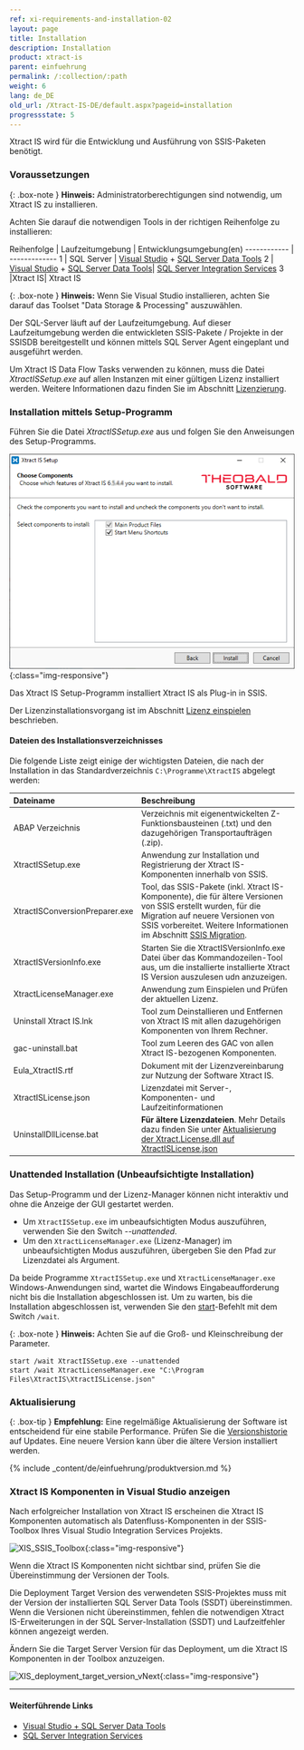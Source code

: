 ```yaml
---
ref: xi-requirements-and-installation-02
layout: page
title: Installation
description: Installation
product: xtract-is
parent: einfuehrung
permalink: /:collection/:path
weight: 6
lang: de_DE
old_url: /Xtract-IS-DE/default.aspx?pageid=installation
progressstate: 5
---
```


Xtract IS wird für die Entwicklung und Ausführung von SSIS-Paketen benötigt. 

### Voraussetzungen 

{: .box-note }
**Hinweis:** Administratorberechtigungen sind notwendig, um Xtract IS zu installieren.

Achten Sie darauf die notwendigen Tools in der richtigen Reihenfolge zu installieren:

Reihenfolge | Laufzeitumgebung | Entwicklungsumgebung(en)
------------ | -------------
1 | SQL Server | [Visual Studio](https://visualstudio.microsoft.com/downloads) + [SQL Server Data Tools](https://learn.microsoft.com/de-de/sql/ssdt/download-sql-server-data-tools-ssdt?view=sql-server-ver16)
2 | [Visual Studio](https://visualstudio.microsoft.com/downloads) + [SQL Server Data Tools](https://learn.microsoft.com/de-de/sql/ssdt/download-sql-server-data-tools-ssdt?view=sql-server-ver16)| [SQL Server Integration Services](https://marketplace.visualstudio.com/items?itemName=SSIS.MicrosoftDataToolsIntegrationServices)
3 |Xtract IS| Xtract IS

{: .box-note }
**Hinweis:** Wenn Sie Visual Studio installieren, achten Sie darauf das Toolset "Data Storage & Processing" auszuwählen. 

<!--- ![xis_client_server_generell](/img/content/xis/client_server_architektur_xis_generell.png){:class="img-responsive"} --->


Der SQL-Server läuft auf der Laufzeitumgebung. Auf dieser Laufzeitumgebung werden die entwickleten SSIS-Pakete / Projekte in der SSISDB bereitgestellt und können mittels SQL Server Agent eingeplant und ausgeführt werden.


Um Xtract IS Data Flow Tasks verwenden zu können, muss die Datei *XtractISSetup.exe* auf allen Instanzen mit einer gültigen Lizenz installiert werden. 
Weitere Informationen dazu finden Sie im Abschnitt [Lizenzierung](./lizenz-einspielen).

### Installation mittels Setup-Programm

Führen Sie die Datei *XtractISSetup.exe* aus und folgen Sie den Anweisungen des Setup-Programms. 

![XIS_Setup](/img/content/xis/xis_setup-exe.png){:class="img-responsive"}

Das Xtract IS Setup-Programm installiert Xtract IS als Plug-in in SSIS.

Der Lizenzinstallationsvorgang ist im Abschnitt [Lizenz einspielen](./lizenz-einspielen#installation-der-xtract-is-lizenz---xtractislicensejson) beschrieben.

#### Dateien des Installationsverzeichnisses

Die folgende Liste zeigt einige der wichtigsten Dateien, die nach der Installation in das Standardverzeichnis ``C:\Programme\XtractIS`` abgelegt werden:

|Dateiname | Beschreibung |
|:----|:---|
| ABAP Verzeichnis | Verzeichnis mit eigenentwickelten Z-Funktionsbausteinen (.txt) und den dazugehörigen Transportaufträgen (.zip).|
| XtractISSetup.exe | Anwendung zur Installation und Registrierung der Xtract IS-Komponenten innerhalb von SSIS.|
| XtractISConversionPreparer.exe | Tool, das SSIS-Pakete (inkl. Xtract IS-Komponente), die für ältere Versionen von SSIS erstellt wurden, für die Migration auf neuere Versionen von SSIS vorbereitet. Weitere Informationen im Abschnitt [SSIS Migration](./ssis-migration).|
| XtractISVersionInfo.exe | Starten Sie die XtractISVersionInfo.exe Datei über das Kommandozeilen-Tool aus, um die installierte installierte Xtract IS Version auszulesen udn anzuzeigen.|
| XtractLicenseManager.exe | Anwendung zum Einspielen und Prüfen der aktuellen Lizenz. |
|Uninstall Xtract IS.lnk| Tool zum Deinstallieren und Entfernen von Xtract IS mit allen dazugehörigen Komponenten von Ihrem Rechner. |
| gac-uninstall.bat | Tool zum Leeren des GAC von allen Xtract IS-bezogenen Komponenten.|
| Eula_XtractIS.rtf | Dokument mit der Lizenzvereinbarung zur Nutzung der Software Xtract IS.|
|XtractISLicense.json| Lizenzdatei mit Server-, Komponenten-  und Laufzeitinformationen|
| UninstallDllLicense.bat| **Für ältere Lizenzdateien**. Mehr Details dazu finden Sie unter [Aktualisierung der Xtract.License.dll auf XtractISLicense.json](./lizenz-einspielen#aktualisierung-der-xtractlicensedll-auf-xtractislicensejson)|



### Unattended Installation (Unbeaufsichtigte Installation) 

Das Setup-Programm und der Lizenz-Manager können nicht interaktiv und ohne die Anzeige der GUI gestartet werden. 

- Um `XtractISSetup.exe` im unbeaufsichtigten Modus auszuführen, verwenden Sie den Switch *--unattended*.
- Um den `XtractLicenseManager.exe` (Lizenz-Manager)  im unbeaufsichtigten Modus auszuführen, übergeben Sie den Pfad zur Lizenzdatei als Argument.

Da beide Programme `XtractISSetup.exe` und `XtractLicenseManager.exe` Windows-Anwendungen sind, wartet die Windows Eingabeaufforderung nicht bis die Installation abgeschlossen ist. 
Um zu warten, bis die Installation abgeschlossen ist, verwenden Sie den [start](https://docs.microsoft.com/en-us/windows-server/administration/windows-commands/start)-Befehlt mit dem Switch `/wait`.

{: .box-note }
**Hinweis:** Achten Sie auf die Groß- und Kleinschreibung der Parameter. 

```
start /wait XtractISSetup.exe --unattended
start /wait XtractLicenseManager.exe "C:\Program Files\XtractIS\XtractISLicense.json"
```


### Aktualisierung

{: .box-tip }
**Empfehlung:** Eine regelmäßige Aktualisierung der Software ist entscheidend für eine stabile Performance. 
Prüfen Sie die [Versionshistorie](https://kb.theobald-software.com/version-history/xtract-is-version-history) auf Updates. 
Eine neuere Version kann über die ältere Version installiert werden. 

{% include _content/de/einfuehrung/produktversion.md %}	


### Xtract IS Komponenten in Visual Studio anzeigen
Nach erfolgreicher Installation von Xtract IS erscheinen die Xtract IS Komponenten automatisch als Datenfluss-Komponenten in der SSIS-Toolbox Ihres Visual Studio Integration Services Projekts.

![XIS_SSIS_Toolbox](/img/content/XIS_SSIS_Toolbox.png){:class="img-responsive"}

Wenn die Xtract IS Komponenten nicht sichtbar sind, prüfen Sie die Übereinstimmung der Versionen der Tools. 

Die Deployment Target Version des verwendeten SSIS-Projektes muss mit der Version der installierten SQL Server Data Tools (SSDT) übereinstimmen.
Wenn die Versionen nicht übereinstimmen, fehlen die notwendigen Xtract IS-Erweiterungen in der SQL Server-Installation (SSDT) und Laufzeitfehler können angezeigt werden. 

Ändern Sie die Target Server Version für das Deployment, um die Xtract IS Komponenten in der Toolbox anzuzeigen.

![XIS_deployment_target_version_vNext](/img/content/VS_Deployment_Target.png){:class="img-responsive"}

****
#### Weiterführende Links
- [Visual Studio + SQL Server Data Tools](https://visualstudio.microsoft.com/free-developer-offers/)
- [SQL Server Integration Services](https://marketplace.visualstudio.com/items?itemName=SSIS.MicrosoftDataToolsIntegrationServices)

